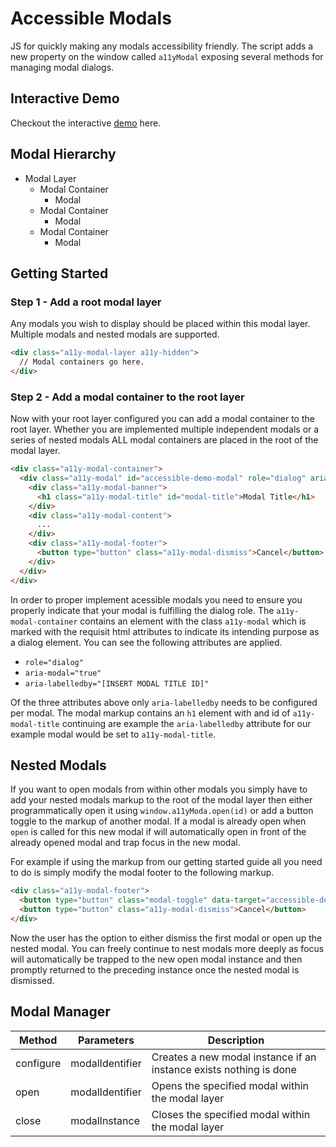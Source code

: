 # Accessible Modals

JS for quickly making any modals accessibility friendly. The script adds a new property on the window called `a11yModal` 
exposing several methods for managing modal dialogs.

## Interactive Demo

Checkout the interactive [demo](https://accessibility-tooling.github.io/accessible-state/demo) here.

## Modal Hierarchy

- Modal Layer
  - Modal Container
    - Modal
  - Modal Container
    - Modal
  - Modal Container
    - Modal

## Getting Started 

### Step 1 - Add a root modal layer

Any modals you wish to display should be placed within this modal layer. Multiple modals and nested modals
are supported.

```html
<div class="a11y-modal-layer a11y-hidden">
  // Modal containers go here.
</div>
```

### Step 2 - Add a modal container to the root layer

Now with your root layer configured you can add a modal container to the root layer. Whether you are implemented 
multiple independent modals or a series of nested modals ALL modal containers are placed in the root of the 
modal layer.

```html
<div class="a11y-modal-container">
  <div class="a11y-modal" id="accessible-demo-modal" role="dialog" aria-modal="true" aria-labelledby="modal-title">
    <div class="a11y-modal-banner">
      <h1 class="a11y-modal-title" id="modal-title">Modal Title</h1>
    </div>
    <div class="a11y-modal-content">
      ...
    </div>
    <div class="a11y-modal-footer">
      <button type="button" class="a11y-modal-dismiss">Cancel</button>
    </div>
  </div>
</div>
```

In order to proper implement acessible modals you need to ensure you properly indicate that your modal is fulfilling 
the dialog role. The `a11y-modal-container` contains an element with the class `a11y-modal` which is marked with the requisit
html attributes to indicate its intending purpose as a dialog element. You can see the following attributes are applied.

- `role="dialog"`
- `aria-modal="true"`
- `aria-labelledby="[INSERT MODAL TITLE ID]"`

Of the three attributes above only `aria-labelledby` needs to be configured per modal. The modal markup contains an `h1` element
with and id of `a11y-modal-title` continuing are example the `aria-labelledby` attribute for our example modal would be set
to `a11y-modal-title`.

## Nested Modals

If you want to open modals from within other modals you simply have to add your nested modals markup to the root
of the modal layer then either programmatically open it using `window.a11yModa.open(id)` or add
a button toggle to the markup of another modal. If a modal is already open when `open` is called for this new modal 
if will automatically open in front of the already opened modal and trap focus in the new modal.

For example if using the markup from our getting started guide all you need to do is simply
modify the modal footer to the following markup.

```html
<div class="a11y-modal-footer">
  <button type="button" class="modal-toggle" data-target="accessible-demo-modal-sub">Open Sub Modal</button>
  <button type="button" class="a11y-modal-dismiss">Cancel</button>
</div>
```

Now the user has the option to either dismiss the first modal or open up the nested modal. You can freely continue to nest modals more deeply
as focus will automatically be trapped to the new open modal instance and then promptly returned to the preceding instance once the nested
modal is dismissed.

## Modal Manager

| Method    | Parameters                   | Description  |
|-----------|------------------------------|---|
| configure | modalIdentifier      | Creates a new modal instance if an instance exists nothing is done |
| open      | modalIdentifier      | Opens the specified modal within the modal layer |
| close     | modalInstance | Closes the specified modal within the modal layer |

